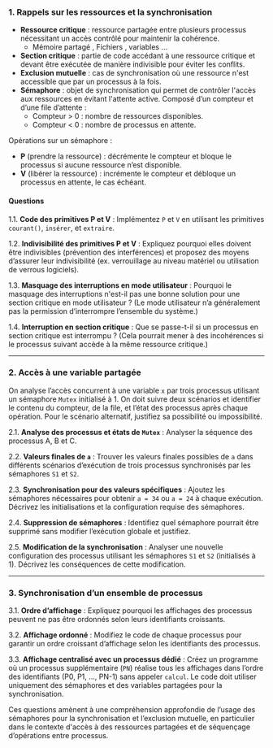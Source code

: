 ### 1. Rappels sur les ressources et la synchronisation

- **Ressource critique** : ressource partagée entre plusieurs processus nécessitant un accès contrôlé pour maintenir la cohérence.
	- Mémoire partagé , Fichiers , variables ...
- **Section critique** : partie de code accédant à une ressource critique et devant être exécutée de manière indivisible pour éviter les conflits.
- **Exclusion mutuelle** : cas de synchronisation où une ressource n'est accessible que par un processus à la fois.
- **Sémaphore** : objet de synchronisation qui permet de contrôler l'accès aux ressources en évitant l'attente active. Composé d’un compteur et d’une file d’attente :
    - Compteur > 0 : nombre de ressources disponibles.
    - Compteur < 0 : nombre de processus en attente.

Opérations sur un sémaphore :

- **P** (prendre la ressource) : décrémente le compteur et bloque le processus si aucune ressource n’est disponible.
- **V** (libérer la ressource) : incrémente le compteur et débloque un processus en attente, le cas échéant.

#### Questions

1.1. **Code des primitives P et V** : Implémentez `P` et `V` en utilisant les primitives `courant()`, `insérer`, et `extraire`.

1.2. **Indivisibilité des primitives P et V** : Expliquez pourquoi elles doivent être indivisibles (prévention des interférences) et proposez des moyens d’assurer leur indivisibilité (ex. verrouillage au niveau matériel ou utilisation de verrous logiciels).

1.3. **Masquage des interruptions en mode utilisateur** : Pourquoi le masquage des interruptions n'est-il pas une bonne solution pour une section critique en mode utilisateur ? (Le mode utilisateur n’a généralement pas la permission d’interrompre l’ensemble du système.)

1.4. **Interruption en section critique** : Que se passe-t-il si un processus en section critique est interrompu ? (Cela pourrait mener à des incohérences si le processus suivant accède à la même ressource critique.)

---

### 2. Accès à une variable partagée

On analyse l’accès concurrent à une variable `x` par trois processus utilisant un sémaphore `Mutex` initialisé à 1. On doit suivre deux scénarios et identifier le contenu du compteur, de la file, et l’état des processus après chaque opération. Pour le scénario alternatif, justifiez sa possibilité ou impossibilité.

2.1. **Analyse des processus et états de `Mutex`** : Analyser la séquence des processus A, B et C.

2.2. **Valeurs finales de `a`** : Trouver les valeurs finales possibles de `a` dans différents scénarios d’exécution de trois processus synchronisés par les sémaphores `S1` et `S2`.

2.3. **Synchronisation pour des valeurs spécifiques** : Ajoutez les sémaphores nécessaires pour obtenir `a = 34` ou `a = 24` à chaque exécution. Décrivez les initialisations et la configuration requise des sémaphores.

2.4. **Suppression de sémaphores** : Identifiez quel sémaphore pourrait être supprimé sans modifier l’exécution globale et justifiez.

2.5. **Modification de la synchronisation** : Analyser une nouvelle configuration des processus utilisant les sémaphores `S1` et `S2` (initialisés à 1). Décrivez les conséquences de cette modification.

---

### 3. Synchronisation d’un ensemble de processus

3.1. **Ordre d’affichage** : Expliquez pourquoi les affichages des processus peuvent ne pas être ordonnés selon leurs identifiants croissants.

3.2. **Affichage ordonné** : Modifiez le code de chaque processus pour garantir un ordre croissant d’affichage selon les identifiants des processus.

3.3. **Affichage centralisé avec un processus dédié** : Créez un programme où un processus supplémentaire (`PN`) réalise tous les affichages dans l’ordre des identifiants (P0, P1, …, PN-1) sans appeler `calcul`. Le code doit utiliser uniquement des sémaphores et des variables partagées pour la synchronisation.

Ces questions amènent à une compréhension approfondie de l’usage des sémaphores pour la synchronisation et l’exclusion mutuelle, en particulier dans le contexte d'accès à des ressources partagées et de séquençage d’opérations entre processus.